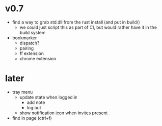 # v0.7
- find a way to grab std.dll from the rust install (and put in build/)
  - we could just script this as part of CI, but would rather have it in the
    build system
- bookmarker
  - dispatch?
  - pairing
  - ff extension
  - chrome extension

# later
- tray menu
  - update state when logged in
    - add note
    - log out
  - show notification icon when invites present
- find in page (ctrl+f)


